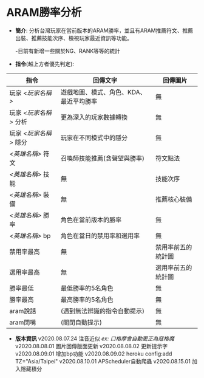 # ARAM勝率分析
- **簡介**: 分析台灣玩家在當前版本的ARAM勝率，並且有ARAM推薦符文、推薦出裝、推薦技能次序、檢視玩家最近資訊等功能。

  -目前有新增一些關於NG、RANK等等的統計

- **指令**(越上方者優先判定): 



|指令|回傳文字|回傳圖片|
|-----|----|----|
|玩家 *<玩家名稱>*|遊戲地圖、模式、角色、KDA、最近平均勝率|無|
|玩家 *<玩家名稱>* 分析|更為深入的玩家數據轉換|無|
|玩家 *<玩家名稱>* 隱分|玩家在不同模式中的隱分|無|
|*<英雄名稱>* 符文 |召喚師技能推薦(含聲望與勝率)|符文點法|
|*<英雄名稱>* 技能  | 無|技能次序|
|*<英雄名稱>* 裝備  |無|推薦核心裝備|
|*<英雄名稱>* 勝率 |角色在當前版本的勝率|無|
|*<英雄名稱>* bp |角色在當日的禁用率和選用率|無|
|禁用率最高 |無|禁用率前五的統計圖|
|選用率最高 |無|選用率前五的統計圖|
|勝率最低|最低勝率的5名角色|無|
|勝率最高|最高勝率的5名角色|無|
|aram說話  |(遇到無法辨識的指令自動提示)|無|
|aram閉嘴  |(關閉自動提示)|無|

- **版本資訊**
  v2020.08.07.24  注音近似  *ex: 口格摩會自動更正為寇格魔*
  v2020.08.08.01  圖片回傳版面更新
  v2020.08.08.02  更新提示字
  v2020.08.09.01  增加bp功能
  v2020.08.09.02  heroku config:add TZ="Asia/Taipei"
  v2020.08.10.01  APScheduler自動爬蟲
  v2020.08.15.01  加入隱藏積分
